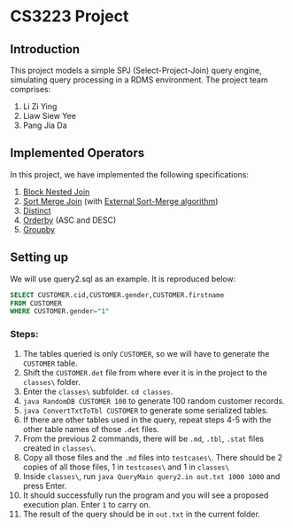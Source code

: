# CS3223 Project
## Introduction
This project models a simple SPJ (Select-Project-Join) query engine, simulating query processing in a RDMS environment. The project team comprises:

1. Li Zi Ying
2. Liaw Siew Yee
3. Pang Jia Da

## Implemented Operators
In this project, we have implemented the following specifications:
1. [Block Nested Join](./src/qp/operators/BlockNestedJoin.java)
2. [Sort Merge Join](./src/qp/operators/SortMergeJoin.java) (with [External Sort-Merge algorithm](./src/qp/operators/ExternalSort.java))
3. [Distinct](./src/qp/operators/Distinct.java)
4. [Orderby](./src/qp/operators/Orderby.java) (ASC and DESC)
5. [Groupby](./src/qp/operators/Groupby.java)

## Setting up
We will use query2.sql as an example. It is reproduced below:

```sql
SELECT CUSTOMER.cid,CUSTOMER.gender,CUSTOMER.firstname 
FROM CUSTOMER 
WHERE CUSTOMER.gender="1"
```

### Steps:
1. The tables queried is only `CUSTOMER`, so we will have to generate the `CUSTOMER` table.
2. Shift the `CUSTOMER.det` file from where ever it is in the project to the `classes\` folder.
3. Enter the `classes\` subfolder. `cd classes`.
4. `java RandomDB CUSTOMER 100` to generate 100 random customer records.
5. `java ConvertTxtToTbl CUSTOMER` to generate some serialized tables.
6. If there are other tables used in the query, repeat steps 4-5 with the other table names of those `.det` files.
7. From the previous 2 commands, there will be `.md`, `.tbl`, `.stat` files created in `classes\`.
8. Copy all those files and the `.md` files into `testcases\`. There should be 2 copies of all those files, 1 in `testcases\` and 1 in `classes\`
9. Inside `classes\`, run `java QueryMain query2.in out.txt 1000 1000` and press Enter.
10. It should successfully run the program and you will see a proposed execution plan. Enter `1` to carry on.
11. The result of the query should be in `out.txt` in the current folder.



